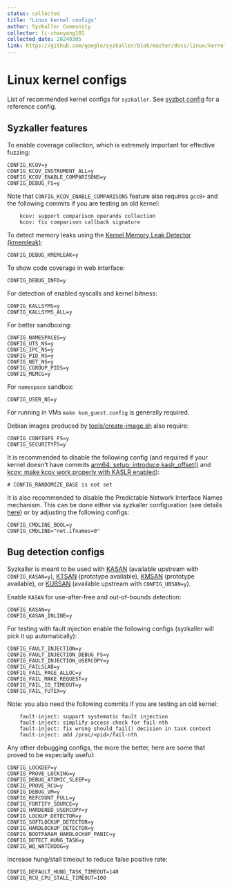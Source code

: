 ```yaml
---
status: collected
title: "Linux kernel configs"
author: Syzkaller Community
collector: li-zhaoyang101
collected_date: 20240305
link: https://github.com/google/syzkaller/blob/master/docs/linux/kernel_configs.md
---
```


# Linux kernel configs

List of recommended kernel configs for `syzkaller`. See [syzbot config](/dashboard/config/linux/upstream-apparmor-kasan.config) for a reference config.

## Syzkaller features

To enable coverage collection, which is extremely important for effective fuzzing:
```
CONFIG_KCOV=y
CONFIG_KCOV_INSTRUMENT_ALL=y
CONFIG_KCOV_ENABLE_COMPARISONS=y
CONFIG_DEBUG_FS=y
```
Note that `CONFIG_KCOV_ENABLE_COMPARISONS` feature also requires `gcc8+` and the following commits if you are testing an old kernel:
```
    kcov: support comparison operands collection
    kcov: fix comparison callback signature
```

To detect memory leaks using the [Kernel Memory Leak Detector
(kmemleak)](https://www.kernel.org/doc/html/latest/dev-tools/kmemleak.html):

```
CONFIG_DEBUG_KMEMLEAK=y
```

To show code coverage in web interface:
```
CONFIG_DEBUG_INFO=y
```

For detection of enabled syscalls and kernel bitness:
```
CONFIG_KALLSYMS=y
CONFIG_KALLSYMS_ALL=y
```

For better sandboxing:
```
CONFIG_NAMESPACES=y
CONFIG_UTS_NS=y
CONFIG_IPC_NS=y
CONFIG_PID_NS=y
CONFIG_NET_NS=y
CONFIG_CGROUP_PIDS=y
CONFIG_MEMCG=y
```

For `namespace` sandbox:
```
CONFIG_USER_NS=y
```

For running in VMs `make kvm_guest.config` is generally required.

Debian images produced by [tools/create-image.sh](/tools/create-image.sh) also require:
```
CONFIG_CONFIGFS_FS=y
CONFIG_SECURITYFS=y
```

It is recommended to disable the following config (and required if your kernel doesn't have commits [arm64: setup: introduce kaslr_offset()](https://github.com/torvalds/linux/commit/7ede8665f27cde7da69e8b2fbeaa1ed0664879c5)
 and [kcov: make kcov work properly with KASLR enabled](https://github.com/torvalds/linux/commit/4983f0ab7ffaad1e534b21975367429736475205)):
```
# CONFIG_RANDOMIZE_BASE is not set
```

It is also recommended to disable the Predictable Network Interface Names mechanism. This can be done
either via syzkaller configuration (see details [here](troubleshooting.md)) or by adjusting the following configs:
```
CONFIG_CMDLINE_BOOL=y
CONFIG_CMDLINE="net.ifnames=0"
```

## Bug detection configs

Syzkaller is meant to be used with
[KASAN](https://kernel.org/doc/html/latest/dev-tools/kasan.html) (available upstream with `CONFIG_KASAN=y`),
[KTSAN](https://github.com/google/ktsan) (prototype available),
[KMSAN](https://github.com/google/kmsan) (prototype available),
or [KUBSAN](https://kernel.org/doc/html/latest/dev-tools/ubsan.html) (available upstream with `CONFIG_UBSAN=y`).

Enable `KASAN` for use-after-free and out-of-bounds detection:
```
CONFIG_KASAN=y
CONFIG_KASAN_INLINE=y
```

For testing with fault injection enable the following configs (syzkaller will pick it up automatically):
```
CONFIG_FAULT_INJECTION=y
CONFIG_FAULT_INJECTION_DEBUG_FS=y
CONFIG_FAULT_INJECTION_USERCOPY=y
CONFIG_FAILSLAB=y
CONFIG_FAIL_PAGE_ALLOC=y
CONFIG_FAIL_MAKE_REQUEST=y
CONFIG_FAIL_IO_TIMEOUT=y
CONFIG_FAIL_FUTEX=y
```
Note: you also need the following commits if you are testing an old kernel:
```
    fault-inject: support systematic fault injection
    fault-inject: simplify access check for fail-nth
    fault-inject: fix wrong should_fail() decision in task context
    fault-inject: add /proc/<pid>/fail-nth
```

Any other debugging configs, the more the better, here are some that proved to be especially useful:
```
CONFIG_LOCKDEP=y
CONFIG_PROVE_LOCKING=y
CONFIG_DEBUG_ATOMIC_SLEEP=y
CONFIG_PROVE_RCU=y
CONFIG_DEBUG_VM=y
CONFIG_REFCOUNT_FULL=y
CONFIG_FORTIFY_SOURCE=y
CONFIG_HARDENED_USERCOPY=y
CONFIG_LOCKUP_DETECTOR=y
CONFIG_SOFTLOCKUP_DETECTOR=y
CONFIG_HARDLOCKUP_DETECTOR=y
CONFIG_BOOTPARAM_HARDLOCKUP_PANIC=y
CONFIG_DETECT_HUNG_TASK=y
CONFIG_WQ_WATCHDOG=y
```

Increase hung/stall timeout to reduce false positive rate:
```
CONFIG_DEFAULT_HUNG_TASK_TIMEOUT=140
CONFIG_RCU_CPU_STALL_TIMEOUT=100
```
